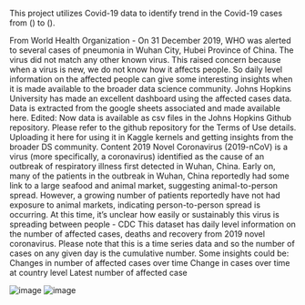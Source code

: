 This project utilizes Covid-19 data to identify trend in the Covid-19 cases from () to ().



From World Health Organization - On 31 December 2019, WHO was alerted to several cases of pneumonia in Wuhan City, Hubei Province of China. The virus did not match any other known virus. This raised concern because when a virus is new, we do not know how it affects people. So daily level information on the affected people can give some interesting insights when it is made available to the broader data science community. Johns Hopkins University has made an excellent dashboard using the affected cases data. Data is extracted from the google sheets associated and made available here. Edited: Now data is available as csv files in the Johns Hopkins Github repository. Please refer to the github repository for the Terms of Use details. Uploading it here for using it in Kaggle kernels and getting insights from the broader DS community. Content 2019 Novel Coronavirus (2019-nCoV) is a virus (more specifically, a coronavirus) identified as the cause of an outbreak of respiratory illness first detected in Wuhan, China. Early on, many of the patients in the outbreak in Wuhan, China reportedly had some link to a large seafood and animal market, suggesting animal-to-person spread. However, a growing number of patients reportedly have not had exposure to animal markets, indicating person-to-person spread is occurring. At this time, it’s unclear how easily or sustainably this virus is spreading between people - CDC This dataset has daily level information on the number of affected cases, deaths and recovery from 2019 novel coronavirus. Please note that this is a time series data and so the number of cases on any given day is the cumulative number. Some insights could be: Changes in number of affected cases over time Change in cases over time at country level Latest number of affected case

![image](https://user-images.githubusercontent.com/88654401/149939047-9cc3648e-209b-4ba5-b562-63367a05cc9d.png)
![image](https://user-images.githubusercontent.com/88654401/149939163-4ab17da3-88b4-44b0-8674-f677bb7d1dc6.png)
